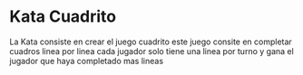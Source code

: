 Kata Cuadrito
================================================

<img src="https://travis-ci.org/julianjjo/Kata-Juego-Cuadrito.svg?branch=master" alt="">
<br>                                             
La Kata consiste en crear el juego cuadrito este juego consite en completar cuadros linea por linea cada jugador solo tiene una linea por turno y gana el jugador que haya completado mas lineas